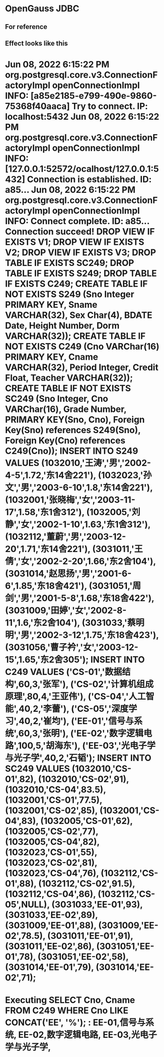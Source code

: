 # OpenGauss JDBC

## For reference

## Effect looks like this

Jun 08, 2022 6:15:22 PM org.postgresql.core.v3.ConnectionFactoryImpl openConnectionImpl
INFO: [a85e2185-e799-490e-9860-75368f40aaca] Try to connect. IP: localhost:5432
Jun 08, 2022 6:15:22 PM org.postgresql.core.v3.ConnectionFactoryImpl openConnectionImpl
INFO: [127.0.0.1:52572/ocalhost/127.0.0.1:5432] Connection is established. ID: a85...
Jun 08, 2022 6:15:22 PM org.postgresql.core.v3.ConnectionFactoryImpl openConnectionImpl
INFO: Connect complete. ID: a85...
Connection succeed!
DROP VIEW IF EXISTS V1; 
DROP VIEW IF EXISTS V2; 
DROP VIEW IF EXISTS V3; 
 DROP TABLE IF EXISTS SC249; 
DROP TABLE IF EXISTS S249; 
DROP TABLE IF EXISTS C249; 
CREATE TABLE IF NOT EXISTS S249 (Sno Integer PRIMARY KEY, Sname VARCHAR(32), Sex Char(4), BDATE Date, Height Number, Dorm VARCHAR(32)); 
CREATE TABLE IF NOT EXISTS C249 (Cno VARChar(16) PRIMARY KEY, Cname VARCHAR(32), Period Integer, Credit Float, Teacher VARCHAR(32)); 
CREATE TABLE IF NOT EXISTS SC249 (Sno Integer, Cno VARChar(16), Grade Number,     PRIMARY KEY(Sno, Cno), Foreign Key(Sno) references S249(Sno), Foreign Key(Cno) references C249(Cno)); 
INSERT INTO S249 VALUES (1032010,'王涛','男','2002-4-5',1.72,'东14舍221'), (1032023,'孙文','男','2003-6-10',1.8,'东14舍221'), (1032001,'张晓梅','女','2003-11-17',1.58,'东1舍312'), (1032005,'刘静','女','2002-1-10',1.63,'东1舍312'), (1032112,'董蔚','男','2003-12-20',1.71,'东14舍221'), (3031011,'王倩','女','2002-2-20',1.66,'东2舍104'), (3031014,'赵思扬','男','2001-6-6',1.85,'东18舍421'), (3031051,'周剑','男','2001-5-8',1.68,'东18舍422'), (3031009,'田婷','女','2002-8-11',1.6,'东2舍104'), (3031033,'蔡明明','男','2002-3-12',1.75,'东18舍423'), (3031056,'曹子衿','女','2003-12-15',1.65,'东2舍305'); 
  INSERT INTO C249 VALUES ('CS-01','数据结构',60,3,'张军'), ('CS-02','计算机组成原理',80,4,'王亚伟'), ('CS-04','人工智能',40,2,'李蕾'), ('CS-05','深度学习',40,2,'崔均'), ('EE-01','信号与系统',60,3,'张明'), ('EE-02','数字逻辑电路',100,5,'胡海东'), ('EE-03','光电子学与光子学',40,2,'石韬'); 
 INSERT INTO SC249 VALUES (1032010,'CS-01',82), (1032010,'CS-02',91), (1032010,'CS-04',83.5), (1032001,'CS-01',77.5), (1032001,'CS-02',85), (1032001,'CS-04',83), (1032005,'CS-01',62), (1032005,'CS-02',77), (1032005,'CS-04',82), (1032023,'CS-01',55), (1032023,'CS-02',81), (1032023,'CS-04',76), (1032112,'CS-01',88), (1032112,'CS-02',91.5), (1032112,'CS-04',86), (1032112,'CS-05',NULL), (3031033,'EE-01',93), (3031033,'EE-02',89), (3031009,'EE-01',88), (3031009,'EE-02',78.5), (3031011,'EE-01',91), (3031011,'EE-02',86), (3031051,'EE-01',78), (3031051,'EE-02',58), (3031014,'EE-01',79), (3031014,'EE-02',71); 
=======================================
Executing SELECT Cno, Cname FROM C249 WHERE Cno LIKE CONCAT('EE', '%'); :
EE-01,信号与系统,
EE-02,数字逻辑电路,
EE-03,光电子学与光子学,
=======================================
